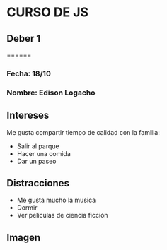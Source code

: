 # CURSO DE JS 
## Deber 1
======
### Fecha: 18/10
### Nombre: Edison Logacho
## Intereses
Me gusta compartir tiempo de calidad con la familia:
* Salir al parque
* Hacer una comida
* Dar un paseo

## Distracciones
* Me gusta mucho la musica
* Dormir 
* Ver peliculas de ciencia ficción

## Imagen 
[logo]: https://github.com/adam-p/markdown-here/raw/master/src/common/images/icon48.png "Logo Title Text 2"